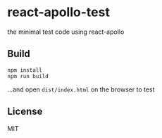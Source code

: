 react-apollo-test
====

the minimal test code using react-apollo

## Build

```
npm install
npm run build
```

...and open `dist/index.html` on the browser to test

## License

MIT
